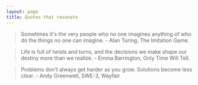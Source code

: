 ```yaml
---
layout: page
title: Quotes that resonate
---
```


<blockquote class="green">
Sometimes it's the very people who no one imagines anything of who do the things no one can imagine. - Alan Turing, The Imitation Game.
</blockquote>
<blockquote class="green">
Life is full of twists and turns, and the decisions we make shape our destiny more than we realize. - Emma Barrington, Only Time Will Tell.
</blockquote>
<blockquote class="green">
Problems don’t always get harder as you grow. Solutions become less clear. - Andy Greenwell, SWE-3, Wayfair
</blockquote>
